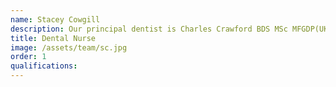 ```yaml
---
name: Stacey Cowgill
description: Our principal dentist is Charles Crawford BDS MSc MFGDP(UK) PGCertT&L. Charles is originally from Yorkshire but after studying at Manchester University he decided to stay here! As well as practicing at Calm Dental, Charles spends some time back at the University tutoring students and working on the TMD clinic for patients with jaw joint pain.
title: Dental Nurse
image: /assets/team/sc.jpg
order: 1
qualifications:
---
```

